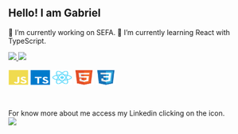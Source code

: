 ## Hello! I am Gabriel

🔭 I’m currently working on SEFA.
🌱 I’m currently learning React with TypeScript.
 
 <div>
  <a href="https://github.com/Gabriel-Fernandes1917">
  <img height="180em" src="https://github-readme-stats.vercel.app/api?username=Gabriel-Fernandes1917&show_icons=true&theme=dark&include_all_commits=true&count_private=true"/>
  <img height="180em" src="https://github-readme-stats.vercel.app/api/top-langs/?username=Gabriel-Fernandes1917&layout=compact&langs_count=7&theme=dark"/>
  </a>
</div>

  <div style="display: inline_block"><br>
    <img align="center" alt="Rafa-Js" height="30" width="40" src="https://raw.githubusercontent.com/devicons/devicon/master/icons/javascript/javascript-plain.svg">
    <img align="center" alt="Rafa-Ts" height="30" width="40" src="https://raw.githubusercontent.com/devicons/devicon/master/icons/typescript/typescript-plain.svg">
    <img align="center" alt="Rafa-React" height="30" width="40" src="https://raw.githubusercontent.com/devicons/devicon/master/icons/react/react-original.svg">
    <img align="center" alt="Rafa-HTML" height="30" width="40" src="https://raw.githubusercontent.com/devicons/devicon/master/icons/html5/html5-original.svg">
    <img align="center" alt="Rafa-CSS" height="30" width="40" src="https://raw.githubusercontent.com/devicons/devicon/master/icons/css3/css3-original.svg">
  </div>
 
 <div>
  </br> </br>
  <p>For know more about me access my Linkedin clicking on the icon. <br/> <a href ="https://www.linkedin.com/in/gabriel-guilherme-santos-fernandes/"> <img src="https://img.icons8.com/color/48/000000/linkedin.png"/> </a> </p>
 </div>
